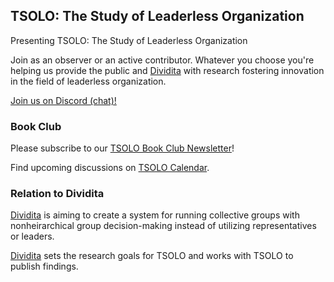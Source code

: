 ## TSOLO: The Study of Leaderless Organization

Presenting TSOLO: The Study of Leaderless Organization

Join as an observer or an active contributor. Whatever you choose you're helping us provide the public and [Dividita](http://dividita.org) with research fostering innovation in the field of leaderless organization.

[Join us on Discord (chat)!](https://discord.gg/JxAuPmv)

### Book Club

Please subscribe to our [TSOLO Book Club Newsletter](https://mailchi.mp/0bca862bc6f8/dividita-book-club)!

Find upcoming discussions on [TSOLO Calendar](https://calendar.google.com/calendar/b/4?cid=ZGl2aWRpdGEub3JnX2ZvN205N2NiMTZuaTExaDNvNWdqNnBrMmRjQGdyb3VwLmNhbGVuZGFyLmdvb2dsZS5jb20).

### Relation to Dividita

[Dividita](http://dividita.org) is aiming to create a system for running collective groups with nonheirarchical group decision-making instead of utilizing representatives or leaders.

[Dividita](http://dividita.org) sets the research goals for TSOLO and works with TSOLO to publish findings.
